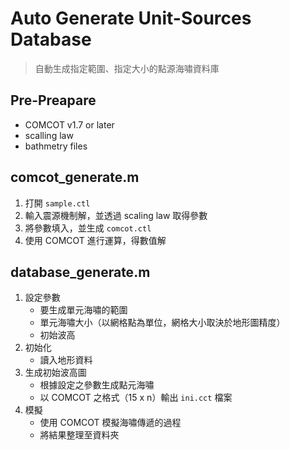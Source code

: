 # Auto Generate Unit-Sources Database
> 自動生成指定範圍、指定大小的點源海嘯資料庫

## Pre-Preapare
* COMCOT v1.7 or later
* scalling law
* bathmetry files

## comcot_generate.m
1. 打開 `sample.ctl`
2. 輸入震源機制解，並透過 scaling law 取得參數
3. 將參數填入，並生成 `comcot.ctl`
4. 使用 COMCOT 進行運算，得數值解

## database_generate.m
1. 設定參數
   * 要生成單元海嘯的範圍
   * 單元海嘯大小（以網格點為單位，網格大小取決於地形圖精度）
   * 初始波高
2. 初始化
   * 讀入地形資料
3. 生成初始波高圖
   * 根據設定之參數生成點元海嘯
   * 以 COMCOT 之格式（15 x n）輸出 `ini.cct` 檔案
4. 模擬
   * 使用 COMCOT 模擬海嘯傳遞的過程
   * 將結果整理至資料夾
